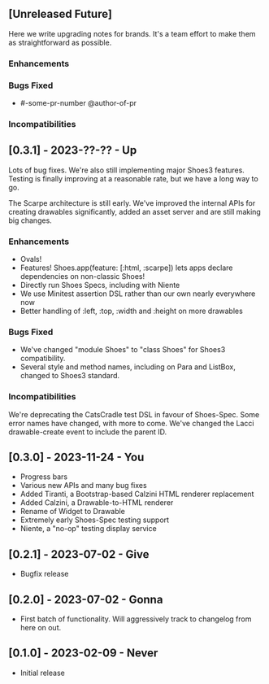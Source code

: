## [Unreleased Future]

Here we write upgrading notes for brands. It's a team effort to make them as
straightforward as possible.

### Enhancements

### Bugs Fixed
- #-some-pr-number <description> @author-of-pr

### Incompatibilities

## [0.3.1] - 2023-??-?? - Up

Lots of bug fixes. We're also still implementing major Shoes3 features.
Testing is finally improving at a reasonable rate, but we have a long
way to go.

The Scarpe architecture is still early. We've improved the internal APIs
for creating drawables significantly, added an asset server and are
still making big changes.

### Enhancements

- Ovals!
- Features! Shoes.app(feature: [:html, :scarpe]) lets apps declare dependencies on non-classic Shoes!
- Directly run Shoes Specs, including with Niente
- We use Minitest assertion DSL rather than our own nearly everywhere now
- Better handling of :left, :top, :width and :height on more drawables

### Bugs Fixed

- We've changed "module Shoes" to "class Shoes" for Shoes3 compatibility.
- Several style and method names, including on Para and ListBox, changed to Shoes3 standard.

### Incompatibilities

We're deprecating the CatsCradle test DSL in favour of Shoes-Spec.
Some error names have changed, with more to come.
We've changed the Lacci drawable-create event to include the parent ID.

## [0.3.0] - 2023-11-24 - You

- Progress bars
- Various new APIs and many bug fixes
- Added Tiranti, a Bootstrap-based Calzini HTML renderer replacement
- Added Calzini, a Drawable-to-HTML renderer
- Rename of Widget to Drawable
- Extremely early Shoes-Spec testing support
- Niente, a "no-op" testing display service

## [0.2.1] - 2023-07-02 - Give

- Bugfix release

## [0.2.0] - 2023-07-02 - Gonna

- First batch of functionality. Will aggressively track to changelog from here on out.

## [0.1.0] - 2023-02-09 - Never

- Initial release
